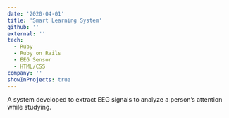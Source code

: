 ```yaml
---
date: '2020-04-01'
title: 'Smart Learning System'
github: ''
external: ''
tech:
  - Ruby
  - Ruby on Rails
  - EEG Sensor
  - HTML/CSS
company: ''
showInProjects: true
---
```


A system developed to extract EEG signals to analyze a person’s attention while studying.
